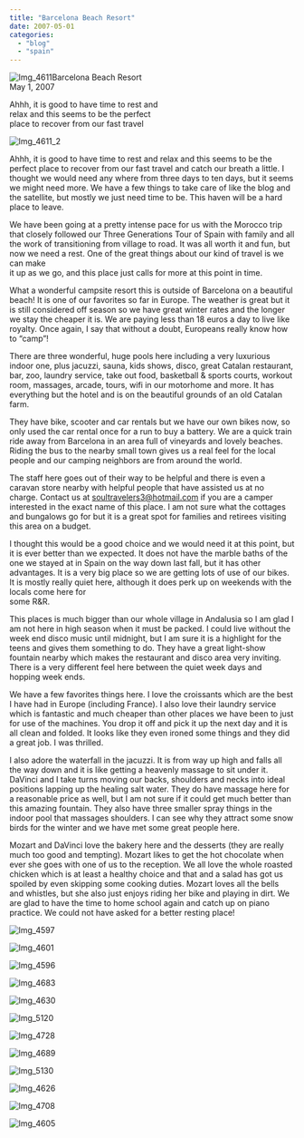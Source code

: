 ```yaml
---
title: "Barcelona Beach Resort"
date: 2007-05-01
categories: 
  - "blog"
  - "spain"
---
```


![Img_4611](https://pub-ac94b3f306b24c0dba4238943c97f2e1.r2.dev/photos/uncategorized/2008/03/24/img_4611.png)Barcelona Beach Resort  
May 1, 2007

Ahhh, it is good to have time to rest and  
relax and this seems to be the perfect  
place to recover from our fast travel

<!--more-->

![Img_4611_2](https://pub-ac94b3f306b24c0dba4238943c97f2e1.r2.dev/photos/uncategorized/2008/03/24/img_4611_2.png)

  
Ahhh, it is good to have time to rest and relax and this seems to be the perfect place to recover from our fast travel and catch our breath a little. I thought we would need any where from three days to ten days, but it seems we might need more. We have a few things to take care of like the blog and the satellite, but mostly we just need time to be. This haven will be a hard place to leave.

We have been going at a pretty intense pace for us with the Morocco trip that closely followed our Three Generations Tour of Spain with family and all the work of transitioning from village to road. It was all worth it and fun, but now we need a rest. One of the great things about our kind of travel is we can make  
it up as we go, and this place just calls for more at this point in time.

What a wonderful campsite resort this is outside of Barcelona on a beautiful beach! It is one of our favorites so far in Europe. The weather is great but it is still considered off season so we have great winter rates and the longer we stay the cheaper it is. We are paying less than 18 euros a day to live like royalty. Once again, I say that without a doubt, Europeans really know how to “camp”!

There are three wonderful, huge pools here including a very luxurious indoor one, plus jacuzzi, sauna, kids shows, disco, great Catalan restaurant, bar, zoo, laundry service, take out food, basketball & sports courts, workout room, massages, arcade, tours, wifi in our motorhome and more. It has everything but the hotel and is on the beautiful grounds of an old Catalan farm.

They have bike, scooter and car rentals but we have our own bikes now, so only used the car rental once for a run to buy a battery. We are a quick train ride away from Barcelona in an area full of vineyards and lovely beaches. Riding the bus to the nearby small town gives us a real feel for the local people and our camping neighbors are from around the world.

The staff here goes out of their way to be helpful and there is even a caravan store nearby with helpful people that have assisted us at no charge. Contact us at soultravelers3@hotmail.com if you are a camper interested in the exact name of this place. I am not sure what the cottages and bungalows go for but it is a great spot for families and retirees visiting this area on a budget.

I thought this would be a good choice and we would need it at this point, but it is ever better than we expected. It does not have the marble baths of the one we stayed at in Spain on the way down last fall, but it has other advantages. It is a very big place so we are getting lots of use of our bikes. It is mostly really quiet here, although it does perk up on weekends with the locals come here for  
some R&R.

This places is much bigger than our whole village in Andalusia so I am glad I am not here in high season when it must be packed. I could live without the week end disco music until midnight, but I am sure it is a highlight for the teens and gives them something to do. They have a great light-show fountain nearby which makes the restaurant and disco area very inviting. There is a very different feel here between the quiet week days and hopping week ends.

We have a few favorites things here. I love the croissants which are the best I have had in Europe (including France). I also love their laundry service which is fantastic and much cheaper than other places we have been to just for use of the machines. You drop it off and pick it up the next day and it is all clean and folded. It looks like they even ironed some things and they did a great job. I was thrilled.

I also adore the waterfall in the jacuzzi. It is from way up high and falls all the way down and it is like getting a heavenly massage to sit under it. DaVinci and I take turns moving our backs, shoulders and necks into ideal positions lapping up the healing salt water. They do have massage here for a reasonable price as well, but I am not sure if it could get much better than this amazing fountain. They also have three smaller spray things in the indoor pool that massages shoulders. I can see why they attract some snow birds for the winter and we have met some great people here.

Mozart and DaVinci love the bakery here and the desserts (they are really much too good and tempting). Mozart likes to get the hot chocolate when ever she goes with one of us to the reception. We all love the whole roasted chicken which is at least a healthy choice and that and a salad has got us spoiled by even skipping some cooking duties. Mozart loves all the bells and whistles, but she also just enjoys riding her bike and playing in dirt. We are glad to have the time to home school again and catch up on piano practice. We could not have asked for a better resting place!

![Img_4597](https://pub-ac94b3f306b24c0dba4238943c97f2e1.r2.dev/photos/uncategorized/2008/03/24/img_4597.png)

![Img_4601](https://pub-ac94b3f306b24c0dba4238943c97f2e1.r2.dev/photos/uncategorized/2008/03/24/img_4601.png)

![Img_4596](https://pub-ac94b3f306b24c0dba4238943c97f2e1.r2.dev/photos/uncategorized/2008/03/24/img_4596.png)

![Img_4683](https://pub-ac94b3f306b24c0dba4238943c97f2e1.r2.dev/photos/uncategorized/2008/03/24/img_4683.png)

![Img_4630](https://pub-ac94b3f306b24c0dba4238943c97f2e1.r2.dev/photos/uncategorized/2008/03/24/img_4630.png)

![Img_5120](https://pub-ac94b3f306b24c0dba4238943c97f2e1.r2.dev/photos/uncategorized/2008/03/24/img_5120.png)

![Img_4728](https://pub-ac94b3f306b24c0dba4238943c97f2e1.r2.dev/photos/uncategorized/2008/03/24/img_4728.png)

![Img_4689](https://pub-ac94b3f306b24c0dba4238943c97f2e1.r2.dev/photos/uncategorized/2008/03/24/img_4689.png)

![Img_5130](https://pub-ac94b3f306b24c0dba4238943c97f2e1.r2.dev/photos/uncategorized/2008/03/24/img_5130.png)

![Img_4626](https://pub-ac94b3f306b24c0dba4238943c97f2e1.r2.dev/photos/uncategorized/2008/03/24/img_4626.png)

![Img_4708](https://pub-ac94b3f306b24c0dba4238943c97f2e1.r2.dev/photos/uncategorized/2008/03/24/img_4708.png)

![Img_4605](https://pub-ac94b3f306b24c0dba4238943c97f2e1.r2.dev/photos/uncategorized/2008/03/24/img_4605.png)
